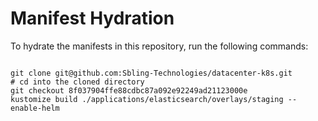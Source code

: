 
# Manifest Hydration

To hydrate the manifests in this repository, run the following commands:

```shell

git clone git@github.com:Sbling-Technologies/datacenter-k8s.git
# cd into the cloned directory
git checkout 8f037904ffe88cdbc87a092e92249ad21123000e
kustomize build ./applications/elasticsearch/overlays/staging --enable-helm
```